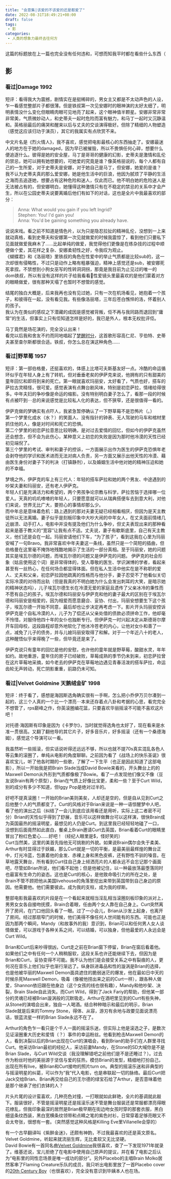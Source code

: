 ```yaml
---
title: "会意集|该爱的不该爱的还是都爱了"
date: 2022-08-31T18:49:21+08:00
draft: false
tags: 
 - 影
categories:
 - 人类的想象力最终去往何方
---
```

这篇的标题放在上一篇也完全没有任何违和，可想而知我平时都在看些什么东西（

## 影
### 看过|Damage 1992
短评：看得我大为震撼，剧情实在是挺稀碎的，男女主又都是不太动声色的人设，乍一看感觉整部片子都很薄。但是铁叔第一次见安娜时的眼神演的太好太细了，明明表情没什么变化但眼睛肉眼可见地亮了起来，这个眼神值半颗星。安娜非常非常非常美，气质微妙动人，和史蒂夫一起时危险而富有魅力，和马丁一起时又沉静温和。英格丽最后的痛哭和醒来以后与丈夫的交谈演得极好。但除了精细的人物塑造（感觉这应该归功于演员），其它的我属实有点欣赏不来。

中文片名是《烈火情人》，我不喜欢，感觉把电影最核心的东西抽走了。安娜最迷人的地方在于她的damaged，因为早已被摧毁，所以不畏惧任何心碎，想要什么便追逐什么。彼得是她的安全屋，马丁是哥哥的健康的幻影，史蒂夫是激情和乱伦的禁忌，她可以拥有她想要的，可她爱的究竟是谁？像英格丽说的，每个人都有自己的一生所爱，对于史蒂夫是安娜，对于她自己是马丁，但安娜，她爱的是谁？  
我不认为史蒂夫真的那么爱安娜，她是他生活中的巨浪，他因为腻烦了平静的生活之海而去追逐她，想要占有这种危险和迷人，仅此而已。他不明白她的危险迷人是无法被占有的，但安娜明白，她懂得这种激情只有在不稳定的禁忌的关系中才会产生，所以在公园史蒂夫说要离婚后他们有如下的对话，这也是全片中我最喜欢的部分：
>Anna: What would you gain if you left Ingrid?  
>Stephen: You! I'd gain you!  
>Anna: You'd be gaining something you already have.  

说说床戏。看之前不知道是情色片，以为只是隐忍拉扯的精神乱伦，没想到一上来就动真格，看到史蒂夫和安娜第一次见就做爱的时候我震惊了，看到他们只要私下见面就做爱我麻木了……比起单纯的做爱，我觉得他们更像是在练杂技的过程中顺便做个爱，其花样之复杂、安娜柔韧性之好，令我叹为观止。  
《蝴蝶君》和《洛丽塔》里铁叔的角色在性爱中的举止气质都是比较sub的，这一次却很有侵略性，不过只是动作上略有粗暴强迫，精神上感觉还是sub，被安娜死死拿捏。不禁想到小狗女巫写的性转洞洞拐，那竟是我目前为止见过的唯一的dom铁叔，所以有没有这样的片子给我看看🥺性爱镜头里最喜欢的是他们蒙着对方的眼睛做爱，很有那种天塌了也暂时不想管的感觉。

结尾的独白大概是，后来我再也没有见过她，只有一次在机场看见，她抱着一个孩子，和彼得在一起，没有看见我。有些像洛丽塔，三年后苍白憔悴的洛，怀着别人的孩子。  
我认为在类似的感叹之下潜藏的成因是感觉被背叛，佢不再与我同路而退回到“庸常”的生活，但事实上只有佢知道怎样是好的，我已是外人，根本无权批评佢。

马丁竟然是场花演的，完全没认出来！  
看完以后我和舍友不约而同地唱起了[梦醒时分](https://open.spotify.com/track/31tZJyXMJaWBYStW7QmE5t?si=cf71d67fc40e437d)，这首歌形容高仁尼、亨伯特、史蒂夫甚至查尔斯都很合适。铁叔，你怎么总在演这种角色……
### 看过|野草莓 1957
短评：第一部伯格曼，还挺喜欢的，体感上比塔可夫斯基友好一点。冷酷的命运循环似乎在年轻人身上有了转机，但对垂垂老矣的伊萨克来说，他拥有的只有甜美的童年回忆和即将到来的死亡。第一眼就喜欢玛丽安，太好看了，气质也好，搭车的萨拉古灵精怪，很可爱。感觉表演有点舞台剧风味，特别是初恋萨拉，情绪给得很多。中年夫妇的争吵像是命运的缩影。没有特别明白妻子怎么了，看那一段的时候有点被吓到⋯总的来说感觉是比较私人化的表达，但不狭窄，还是很值得一看的。

伊萨克做的梦确实有点吓人，我紧急暂停确认了一下野草莓不是恐怖片（。）  
第一个梦里化成水（水？）的笑面人、没有指针的钟表、无人驾驶的马车和棺材里抓住他的人，像是对时间和死亡的恐惧。  
第二个梦里的初恋萨拉意思比较明确，是对过去爱情的回忆，但如今的伊萨克虽然还会想念，但不会为此伤心，某种意义上初恋的失败是因为那时他冷漠的天性已经初见端倪了。  
第三个梦里的考试、审判和妻子的控诉，一方面展示出作为医生的伊萨克恐惧年老会剥夺他的学识和医术进而无法对病人负责，另一方面又展示出他天性的冷漠、藉由医生身份对妻子下的判决（打镇静剂），以及婚姻生活中他对她的精神压迫和她的不幸福。

梦境之外，伊萨克的车上有三代人：年轻的搭车萨拉和她的两个男友、中途遇到的吵架夫妻和玛丽安，还有老人伊萨克。  
年轻人们是充满活力和希望的，两个男孩争论宗教与科学，萨拉苦恼于选择哪一位爱人。天真的叽叽喳喳的年轻人，只要愿意就可以从瑞典搭便车去到意大利，对他们来说，世界无比广大，要担心的事情却那么少。  
而中年总是意味着危机：路上遇到的那对夫妻无疑已经相看相厌，但因为是天主教徒所以无法离婚。妻子似乎是刻板印象中大吵大闹的中年女人，在丈夫面前情绪几近崩溃、动手打人，电影中并没有提及他们为什么争吵，但丈夫表现出来的那种看起来是基于教义的“宽容”让我有点不适。丈夫说，妻子有歇斯底里，自己有天主教义，他们还是会在一起。玛丽安请他们下车，“为了孩子”，看到这我在心里为玛丽安喊了一句Bravo。我非常喜欢中年夫妻这一条线，虽然只是一个简短的插曲，但伯格曼在这里毫不掩饰地残酷地揭示了生活的一部分真相。至于玛丽安，她的问题其实是埃瓦尔德的问题，而埃瓦尔德的问题又是伊萨克的问题。
伊萨克的社会形象（姑且使用这个词）是非常得体的，受人尊敬的医生、学识渊博的学者，看起来甚至有一丝热心，在任何场合都显得体面。但在私人生活中他实在是不称职的爱人、丈夫和父亲，初恋萨拉因他疏离的性格而与他分手，妻子忍受不了他看似关切实际冷漠的对待而出轨（但是我真的不明白她为什么会发出刺耳的大笑，是暗示她的精神状态吗），儿子埃瓦尔德生长在冷漠无爱的家庭且遗传了父亲冰冷的秉性而不愿有自己的孩子。埃瓦尔德和玛丽安与伊萨克和他的妻子最大的区别在于埃瓦尔德和玛丽安是相爱的，因为相爱而愿意磨合、妥协、付出，玛丽安想要生下这个孩子，埃瓦尔德一开始不同意，最后却也让步决定再考虑一下。影片开头玛丽安控诉伊萨克是个自私冷漠的人，儿子为了偿还从父亲处借的债款必须拼命工作，他却毫不怜惜，对服侍他四十年的女仆也独断专行。但伊萨克一时兴起决定从斯德哥尔摩开车回母校，这段路程却意外地软化了他冰冷苍老的内心，让他对女仆和善了一点，减免了儿子的债务，并与儿媳玛丽安取得了和解。对于一个年近八十的老人，这种醒悟似乎来得晚了一些，但毕竟还是来了。

伊萨克说只有童年的回忆是他的安慰，也许他的童年就是野草莓，酸甜水灵，年年如约。故地重游，童年住的房子已经破败，草莓成熟的季节仍未到来，初恋萨拉曾在这片草莓地采摘，如今老去的伊萨克在草莓地边遇见青春活泼的搭车萨拉，命运齿轮无声转动，死亡阴影重重，前路仍未可知。
### 看过|Velvet Goldmine 天鹅绒金矿 1998
短评：终于看了，感想是海因斯选角确实很有一手啊，怎么把小乔伊万贝尔凑到一起的，这三个人真的一个比一个漂亮⋯本来还存着点八卦和考据的心思，看完完全不想管了，rps巅峰之作，你英滚圈编花篮，只要喜欢华丽摇滚不可能不喜欢这片吧！

对托德·海因斯有印象是因为《卡罗尔》，当时就觉得选角也太好了，现在看来是水准一贯很高。又翻了翻他导的其它片子，好多音乐片，好多摇滚（还有一个桑德海姆），感觉这个导演可以一看。

我虽然听一些摇滚，但实话说听得还远远不够，所以也就不提70s真实混乱各色人等云集的滚圈了，单纯从电影的角度聊聊。之前因为看了《战场上的快乐圣诞》很喜欢宝儿，听了他各时期的一些歌，了解了一下生平（也正是因此知道了这部电影），所以一开始我是把Brain Slade当成David Bowie来看的，开头舞台上的的Maxwell Demon从外形到气质都像极了Bowie。看了一点发现他们像又不像（豆友说Brain有两个原型），Brian在气质上好像比宝更，柔和一些？至于Curt Wild，别的成分有多少不知道，但Iggy Pop是绝对过半的。

好吧不提真滚圈！一开始的Brian美则美矣，人却还是空的，但是自从见到Curt之后他整个人的气质都变了。Curt的风格对于Brian来说是一种一语惊醒梦中人吧，看了他的演出之后（纠结了一会儿到底应该用看还是用听，实际上这二者密不可分）Brian的天性似乎得到了舒展，音乐可以这样做舞台可以这样演，很快Brain成为英国最热的摇滚明星，最想见的人仍是Curt。到这里我已经轻轻地磕了一口，没想到后面竟然如此直白，餐桌上Brain邀请Curt去英国，Brian看着Curt的眼睛里冒出了粉红色爱心……好吧！（经纪人眼里是$，怪好笑的）  
Curt当然美，这里的美首先指他无可挑剔的外貌。如果说Brain偶尔会失于柔美、Arthur有时显得过于妖媚，那么Curt就是一切的平衡，是最美丽最辉煌的舞台正中，灯光冷蓝，包裹着他的金发、赤裸上身和黑色皮裤，还有野性不驯的嗓音。在草地露天舞台，所有看到Curt往自己身上倾洒亮片的人都永远不会忘记那个画面吧，尽管如Brian所说，他们看不起他；但是他被记住，以一种最放荡最堕落同时也最富有生命力的姿态。这也是Curt的核心，是他致命吸引力的所在之处，是Brain不管不顾把他从美国livehouse的角落里挖出来带到英国带到自己身边的原因。他需要他。他们需要彼此。成为我的支柱，成为我的缪斯。

整部电影我最喜欢的片段是在一个看起来就相当淫乱相当滚圈刻板印象的派对上，男男女女各自接吻抚摸，Brain合着眼，任由两个女人靠在自己身上。Curt突然离开了房间，在门口他回头看了一眼。过了一小会儿，Brian从沙发上起身，也离开了房间。经过那扇窄门的时候，他们美得不像任何人世间能有的东西。可能也正是因为那两个瞬间，Mandy（和故事外的我）意识到，Brian可以和任何男人女人谈情做爱，可以游戏于各种关系之间，可以结婚，可以独身，但他最爱的人永远会是Curt Wild。

Brian和Curt后来吵得很凶，Curt走之前在Brian窗下停留，Brian在窗后看着他。如果他们之中有任何一个人稍稍服软，这段关系也许还能继续下去，但因为是Brian和Curt，妥协变得不可能。我不认为他们是会接受关系之中有裂痕的人，更何况在音乐上他们似乎也渐行渐远了。纵身跃进毒品和性的漩涡是Brian的选择，也是他被华丽的Maxwell Demon面具遮住的脆弱迷茫的爆发，他在最如日中天的时候杀死Maxwell Demon，吸毒（像被他捞出来之前的Curt一样），跟各种人做爱，Shannon依旧跟在他身边（这个女孩的线也很有趣），Mandy和他吵架、决裂，Brain Slade自此消失。而Curt Wild，得到了Jack Fariy的帮助，但他某一部分的灵魂已经被Brian漩涡般的沉默吸走。Arthur在酒吧里见到的Curt有些失神，从Stone的演唱会出来，独自一人喝酒。结合种种暗示和最后的明示，Brian Slade就是后来的Tommy Stone，得体、从容，游刃有余地与政要见面说漂亮话，银蓝流星一样的Brian Slade永远不在了。

Arthur的角色乍一看只是个千人一面的摇滚乐迷，但实际上他是滚选之子，是数次见证滚圈重大历史和爱情（？）事件的幸运粉丝。他看到枪击Maxwell Demon的人，看到决裂以后的Brian出现在Curt的演唱会，看到Brian的助手们在人群里寻找Curt。他采访Brian最初的经纪人，采访前妻Mandy，在Stone的SD大喊你是不是Brian Slade，与Curt Wild交谈（我没理解错吧之前他们是不是还睡过？）。过去作为粉丝时他的美丽源于坚信与爱的狂热，模仿Brian的发型，精细地打扮自己，出现在所有live，被Brian和Curt接吻的照片turn on。典型的摇滚乐迷和非典型的与摇滚明星的纠葛，可以作为“我”代入电影，也是串联起一切的脉络。最后Curt把Jack交给Brian、Brian再交给自己的王尔德的绿宝石给了Arthur，是否意味着他是那个继承了他们衣钵的人？

片头片尾的设计蛮喜欢，几种亮色对撞，一打眼就如此鲜艳，全片的基调就此敲下。服装很好，不管是摇滚明星还是摇滚乐迷不管是舞台服装还是常服都漂亮得眼花缭乱，但我印象最深的居然是Brian极早期在街边吻女孩时穿的那套衣服，黑白细竖条纹西装，黑白宽横条纹领带和点睛之笔的紫色衬衫，日常穿着足够亮眼又不会太夸张，很想有一套。（突然感觉这种风格是Killing Eve里Villanelle会穿的）

有一个古早翻译叫《紫醉金迷》，还颇有神韵，不过我最喜欢的还是英文原名。Velvet Goldmine，听起来就流丽生辉，无比柔软又无比坚硬。  
David Bowie有一首同名曲[Velvet Goldmine](https://open.spotify.com/track/6GCNEAIZVH4lKQD30lfQ6f)我很喜欢，查了一下发现1971年就录了。维基还说，宝儿拒绝了在电影中使用自己原声的提议，并在看了电影之后认为“电影里的同性恋场景是唯一成功的部分”。另外Placebo的主唱Brain Molko居然客串了Flaming  Creature乐队的成员，我只听出电影里放了一首Placebo cover的[20th Century Boy](https://open.spotify.com/track/2fEEWFSczDEkevfOr5VeTB1)（也很喜欢），完全没有意识到毕姨本人也在场。